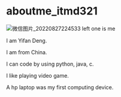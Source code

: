 # aboutme_itmd321
![微信图片_20220827224533](https://user-images.githubusercontent.com/97991098/213278417-15902e54-fa97-456e-aac8-eb24c37cee4b.jpg)
left one is me

I am Yifan Deng.

I am from China.

I can code by using python, java, c.

I like playing video game.

A hp laptop was my first computing device.
